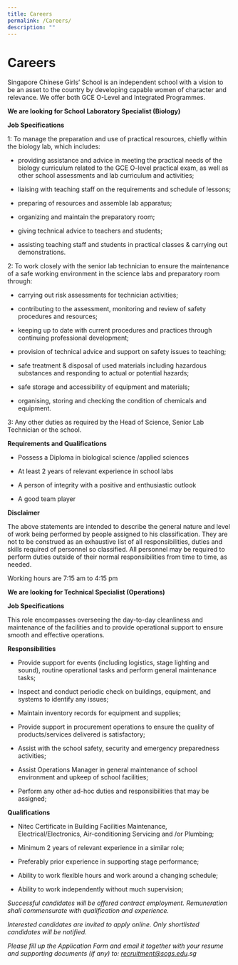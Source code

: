 ```yaml
---
title: Careers
permalink: /Careers/
description: ""
---
```

# **Careers**

Singapore Chinese Girls’ School is an independent school with a vision to be an asset to the country by developing capable women of character and relevance. We offer both GCE O-Level and Integrated Programmes.

**We are looking for School Laboratory Specialist (Biology)**

**Job Specifications**

1: To manage the preparation and use of practical resources, chiefly within the biology lab, which includes:

* providing assistance and advice in meeting the practical needs of the biology curriculum related to the GCE O-level practical exam, as well as other school assessments and lab curriculum and activities;

* liaising with teaching staff on the requirements and schedule of lessons;

* preparing of resources and assemble lab apparatus;

* organizing and maintain the preparatory room;

* giving technical advice to teachers and students;

* assisting teaching staff and students in practical classes & carrying out demonstrations.

2: To work closely with the senior lab technician to ensure the maintenance of a safe working environment in the science labs and preparatory room through:

* carrying out risk assessments for technician activities;

* contributing to the assessment, monitoring and review of safety procedures and resources;

* keeping up to date with current procedures and practices through continuing professional development;

* provision of technical advice and support on safety issues to teaching;

* safe treatment & disposal of used materials including hazardous substances and responding to actual or potential hazards;

* safe storage and accessibility of equipment and materials;

* organising, storing and checking the condition of chemicals and equipment.

3: Any other duties as required by the Head of Science, Senior Lab Technician or the school.

**Requirements and Qualifications**

* Possess a Diploma in biological science /applied sciences

* At least 2 years of relevant experience in school labs

* A person of integrity with a positive and enthusiastic outlook

* A good team player

**Disclaimer**

The above statements are intended to describe the general nature and level of work being performed by people assigned to his classification. They are not to be construed as an exhaustive list of all responsibilities, duties and skills required of personnel so classified. All personnel may be required to perform duties outside of their normal responsibilities from time to time, as needed.

Working hours are 7:15 am to 4:15 pm


**We are looking for Technical Specialist (Operations)**

**Job Specifications**

This role encompasses overseeing the day-to-day cleanliness and maintenance of the facilities and to provide operational support to ensure smooth and effective operations.

**Responsibilities**

* Provide support for events (including logistics, stage lighting and sound), routine operational tasks and perform general maintenance tasks;

* Inspect and conduct periodic check on buildings, equipment, and systems to identify any issues;

* Maintain inventory records for equipment and supplies;

* Provide support in procurement operations to ensure the quality of products/services delivered is satisfactory;

* Assist with the school safety, security and emergency preparedness activities;

* Assist Operations Manager in general maintenance of school environment and upkeep of school facilities;

* Perform any other ad-hoc duties and responsibilities that may be assigned;


**Qualifications**

* Nitec Certificate in Building Facilities Maintenance, Electrical/Electronics, Air-conditioning Servicing and /or Plumbing;

* Minimum 2 years of relevant experience in a similar role;

* Preferably prior experience in supporting stage performance;

* Ability to work flexible hours and work around a changing schedule;

* Ability to work independently without much supervision;

_Successful candidates will be offered contract employment. Remuneration shall commensurate with qualification and experience._

_Interested candidates are invited to apply online. Only shortlisted candidates will be notified._

_Please fill up the Application Form and email it together with your resume and supporting documents (if any) to: recruitment@scgs.edu.sg_